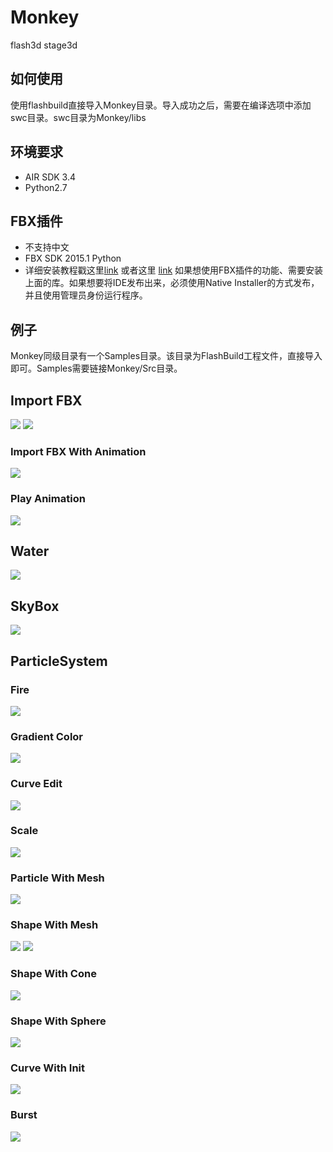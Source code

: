 # Monkey
flash3d stage3d

## 如何使用
使用flashbuild直接导入Monkey目录。导入成功之后，需要在编译选项中添加swc目录。swc目录为Monkey/libs

## 环境要求
- AIR SDK 3.4
- Python2.7

## FBX插件
- 不支持中文
- FBX SDK 2015.1 Python
- 详细安装教程戳这里[link](https://github.com/BobLChen/flash3d-fbx-stage3d-python) 或者这里 [link](http://boblchen.github.io/2015/03/15/stage3d-17-fbx%E8%A7%A3%E6%9E%90/)
如果想使用FBX插件的功能、需要安装上面的库。如果想要将IDE发布出来，必须使用Native Installer的方式发布，并且使用管理员身份运行程序。

## 例子
Monkey同级目录有一个Samples目录。该目录为FlashBuild工程文件，直接导入即可。Samples需要链接Monkey/Src目录。

## Import FBX

<img src="http://boblchen.github.io/samples/Monkey/fbx0.png"></img>
<img src="http://boblchen.github.io/samples/Monkey/fbx1.png"></img>

### Import FBX With Animation

<img src="http://boblchen.github.io/samples/Monkey/fbx2.png"></img>

### Play Animation

<img src="http://boblchen.github.io/samples/Monkey/fbx2.png"></img>

## Water

<img src="http://boblchen.github.io/samples/Monkey/water.png"></img>

## SkyBox

<img src="http://boblchen.github.io/samples/Monkey/sky.png"></img>

## ParticleSystem

### Fire
<img src="http://boblchen.github.io/samples/Monkey/particle0.png"></img>

### Gradient Color
<img src="http://boblchen.github.io/samples/Monkey/particle1.jpg"></img>

### Curve Edit
<img src="http://boblchen.github.io/samples/Monkey/particle2.jpg"></img>

### Scale
<img src="http://boblchen.github.io/samples/Monkey/particle3.jpg"></img>

### Particle With Mesh
<img src="http://boblchen.github.io/samples/Monkey/particle4.png"></img>

### Shape With Mesh
<img src="http://boblchen.github.io/samples/Monkey/particle5.jpg"></img>
<img src="http://boblchen.github.io/samples/Monkey/particle6.jpg"></img>

### Shape With Cone
<img src="http://boblchen.github.io/samples/Monkey/particle7.jpg"></img>

### Shape With Sphere
<img src="http://boblchen.github.io/samples/Monkey/particle8.jpg"></img>

### Curve With Init
<img src="http://boblchen.github.io/samples/Monkey/particle9.jpg"></img>

### Burst
<img src="http://boblchen.github.io/samples/Monkey/particle10.jpg"></img>
